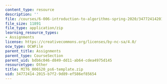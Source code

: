 ```yaml
---
content_type: resource
description: ''
file: /courses/6-006-introduction-to-algorithms-spring-2020/347724142015b7f29d89ef586ef85654_MIT6_006S20_ps6-template.zip
file_size: 11891
file_type: application/zip
learning_resource_types:
- Assignments
license: https://creativecommons.org/licenses/by-nc-sa/4.0/
ocw_type: OCWFile
parent_title: Assignments
parent_type: CourseSection
parent_uid: bdb6c046-d849-dd11-ab64-cdea4975d145
resourcetype: Other
title: MIT6_006S20_ps6-template.zip
uid: 34772414-2015-b7f2-9d89-ef586ef85654
---
```

